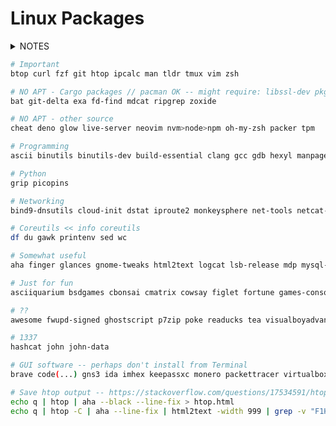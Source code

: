 # Linux Packages

<details>
<summary>NOTES</summary>

- This list was originally curated for a WSL Ubuntu system and it may be `apt`-centric to some extent.
- That being said, `apt` is fairly limited thus `pacman` and `yay` may provide some packages unavailable otherwise.
- Without `pacman`, some packages should be installed via `cargo`, meaning that [Rust](https://www.rust-lang.org/tools/install) must be installed.
- Certain packages have to be installed using other sorts of package managers, such `pip` or `npm`.
- In the future I may add documentation for other distros' package managers like `zypper` or `dnf`.
- **This list will forever be incomplete.**

</details>

```bash
# Important
btop curl fzf git htop ipcalc man tldr tmux vim zsh

# NO APT - Cargo packages // pacman OK -- might require: libssl-dev pkg-config
bat git-delta exa fd-find mdcat ripgrep zoxide

# NO APT - other source
cheat deno glow live-server neovim nvm>node>npm oh-my-zsh packer tpm

# Programming
ascii binutils binutils-dev build-essential clang gcc gdb hexyl manpages-posix-dev make ncurses-term python3-pip python3-venv unicode   # lldb

# Python
grip picopins

# Networking
bind9-dnsutils cloud-init dstat iproute2 monkeysphere net-tools netcat-openbsd nmap openssl speedtest-cli whois

# Coreutils << info coreutils
df du gawk printenv sed wc

# Somewhat useful
aha finger glances gnome-tweaks html2text logcat lsb-release mdp mysql-client mysql-server neofetch progress taskwarrior timewarrior tree who wslu xclip

# Just for fun
asciiquarium bsdgames cbonsai cmatrix cowsay figlet fortune games-console games-rogue lolcat oneko pacvim

# ??
awesome fwupd-signed ghostscript p7zip poke readucks tea visualboyadvance wget wsl xxd youtube-dl

# 1337
hashcat john john-data

# GUI software -- perhaps don't install from Terminal
brave code(...) gns3 ida imhex keepassxc monero packettracer virtualbox wireshark
```

```bash
# Save htop output -- https://stackoverflow.com/questions/17534591/htop-output-to-human-readable-file/30224271#30224271
echo q | htop | aha --black --line-fix > htop.html
echo q | htop -C | aha --line-fix | html2text -width 999 | grep -v "F1Help\|xml version=" > ~/htop-output01.txt
```
